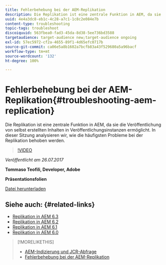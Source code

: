 ```yaml
---
title: Fehlerbehebung bei der AEM-Replikation
description: Die Replikation ist eine zentrale Funktion in AEM, da sie die Veröffentlichung von selbst erstellten Inhalten in Veröffentlichungsinstanzen ermöglicht. In dieser Sitzung analysieren wir, wie die häufigsten Probleme bei der Replikation behoben werden.
uuid: 4e4a3dc8-eb1c-4c28-a7c1-1c8c2e084e7b
content-type: troubleshooting
topic-tags: troubleshoot
discoiquuid: 563fbea0-fad3-45da-8d38-5ee736bd3588
targetaudience: target-audience new;target-audience ongoing
exl-id: 57ec5972-cf2a-4655-89f1-4d65efc0717b
source-git-commit: ca06e5a8b1602a7bcfb83a43f529680a5a96bacf
workflow-type: tm+mt
source-wordcount: '132'
ht-degree: 100%

---
```


# Fehlerbehebung bei der AEM-Replikation{#troubleshooting-aem-replication}

Die Replikation ist eine zentrale Funktion in AEM, da sie die Veröffentlichung von selbst erstellten Inhalten in Veröffentlichungsinstanzen ermöglicht. In dieser Sitzung analysieren wir, wie die häufigsten Probleme bei der Replikation behoben werden.

>[!VIDEO](https://video.tv.adobe.com/v/19282/?quality=9)

*Veröffentlicht am 26.07.2017*

**Tommaso Teofili, Developer, Adobe**

**Präsentationsfolien**

[Datei herunterladen](assets/aem-gems-troubleshooting-aem-replication.pdf)

## Siehe auch: {#related-links}

* [Replikation in AEM 6.3](https://docs.adobe.com/docs/de/aem/6-3/deploy/configuring/replication.html)
* [Replikation in AEM 6.2](https://docs.adobe.com/docs/de/aem/6-2/deploy/configuring/replication.html)
* [Replikation in AEM 6.1](https://docs.adobe.com/docs/de/aem/6-1/deploy/configuring/replication.html)
* [Replikation in AEM 6.0](https://docs.adobe.com/docs/de/aem/6-0/deploy/configuring/replication.html)

>[!MORELIKETHIS]
>
>* [AEM-Indizierung und JCR-Abfrage](aem-indexing-jcr-query.md)
>* [Fehlerbehebung bei der AEM-Replikation](aem-troubleshooting-aem-replication.md)

<!-- >>* [Adobe Experience Manager: AEM 6.x Maintenance Tasks](https://helpx.adobe.com/experience-manager/kt/eseminars/ccoo-aem-Aug-register.html) -->
